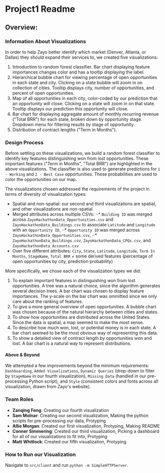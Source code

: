 # Project1 Readme

<h2>Overview: </h2>

<h3>Information About Visualizations</h3>

In order to help Zayo better identify which market (Denver, Atlanta, or Dallas) they should expand their services to, we created five visualizations:
1. Introduction to random forest classifier. Bar chart displaying feature importances changes color and has a tooltip displaying the label.
2. Hierarchical bubble chart for viewing percentage of open opportunities in each state and city. Clicking on a state bubble will zoom in on collection of cities. Tooltip displays city, number of opportunities, and percent of open opportunities. 
3. Map of all opportunities in each city, color-coded by our prediction that an opportunity will close. Clicking on a state will zoom in on that state. Tooltip displays our prediction this opportunity will close.
4. Bar chart for displaying aggregate amount of monthly recurring revenue ("Total BRR") for each state, broken down by opportunity stage. Dropdown menu for filtering results by stage of opportunity.
5. Distribution of contract lengths ("Term in Months").

<h3>Design Process</h3>

Before settling on these visualizations, we build a random forest classifier to identify key features distinguishing won from lost opportunities. These important features ("Term in Months", "Total BRR") are highlighted in the above visualizations. The classifier is also used to generate predictions for `1 - Working` and `2 - Best Case` opportunities. These probabilities are used to color the opportunities on our map.

The visualizations chosen addressed the requirements of the project in terms of diversity of visualization types:
* Spatial and non-spatial: our second and third visualizations are spatial, and other visualizations are non-spatial
* Merged attributes across multiple CSVs: 
⋅⋅* `Building ID` was merged across `ZayoHackathonData_Opportunities.csv` and `ZayoHackathonData_Buildings.csv` to associate `Latitude` and `Longitude` with an `Opportunity ID`, 
⋅⋅* `Opportunity ID` was merged across `ZayoHackathonData_Opportunities.csv`, 
⋅⋅* `ZayoHackathonData_Buildings.csv`, `ZayoHackathonData_CPQs.csv`, and `ZayoHackathonData_Accounts.csv`
* Over five different attributes: `City`, `State`, `Latitude`, `Longitude`, `Term In Months`, `StageName`, `Total BRR` + some derived features (percentage of open opportunities by city, prediction probability)

More specifically, we chose each of the visualization types we did:
1. To explain important features in distinguishing won from lost opportunities. A tree was a natural choice, since the algorithm generates several decision trees. A bar chart was chosen to display feature importances. The y-scale on the bar chart was ommitted since we only care about the ranking of features.
2. To give a more general overview of open opportunities. A bubble chart was chosen because of the natural hierarchy between cities and states.
3. To show how opportunities are distributed across the United States. Since the data is spatial, a map seemed to make the most sense.
4. To describe how much won, lost, or potential money is in each state. A bar chart seemed to be the most obvious way of representing this data.
5. To show a detailed view of contract length by opportunities won and lost. A bar chart is a natural way to represent distributions.

<h4>Above & Beyond</h4>

We attempted a few improvements beyond the minimum requirements: `Dashboarding`, `Added Visualizations`, `Dynamic Queries` (drop-down to filter by `StageName` in our fourth visualization), `Missing Data` (handled in our pre-processing Python script), and `Style` (consistent colors and fonts across all visualization, drawn from Zayo's website).

<h3>Team Roles</h3>

* **Zanqing Feng**: Creating our fourth visualization
* **Sam Molnar**: Creating our second visualization, Making the python scripts for pre-processing our data, Protyping
* **Allie Morgan**: Created our first visualization, Protyping, Making README
* **Conner Simmering**: Created our third visualization, Picking a dashboard for all of our visualizations to fit into, Protyping
* **Matt Whitlock**: Created our fifth visualization, Protyping

<h3>How to Run our Visualization</h3>

Navigate to `src/client` and run `python -m SimpleHTTPServer`.

